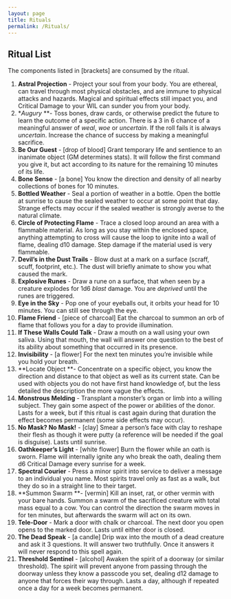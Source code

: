 ```yaml
---
layout: page
title: Rituals
permalink: /Rituals/
---
```


## Ritual List

The components listed in [brackets] are consumed by the ritual. 



1. **Astral Projection** - Project your soul from your body. You are ethereal, can travel through most physical obstacles, and are immune to physical attacks and hazards. Magical and spiritual effects still impact you, and Critical Damage to your WIL can sunder you from your body.
2. **Augury* **- Toss bones, draw cards, or otherwise predict the future to learn the outcome of a specific action. There is a 3 in 6 chance of a meaningful answer of _weal_, _woe_ or _uncertain_. If the roll fails it is always _uncertain_. Increase the chance of success by making a meaningful sacrifice.
3. **Be Our Guest** - [drop of blood] Grant temporary life and sentience to an inanimate object (GM determines stats). It will follow the first command you give it, but act according to its nature for the remaining 10 minutes of its life.  
4. **Bone Sense** - [a bone] You know the direction and density of all nearby collections of bones for 10 minutes.
5. **Bottled Weather** - Seal a portion of weather in a bottle. Open the bottle at sunrise to cause the sealed weather to occur at some point that day. Strange effects may occur if the sealed weather is strongly averse to the natural climate.
6. **Circle of Protecting Flame** - Trace a closed loop around an area with a flammable material. As long as you stay within the enclosed space, anything attempting to cross will cause the loop to ignite into a wall of flame, dealing d10 damage. Step damage if the material used is very flammable. 
7. **Devil’s in the Dust Trails** - Blow dust at a mark on a surface (scraff, scuff, footprint, etc.). The dust will briefly animate to show you what caused the mark.
8. **Explosive Runes** - Draw a rune on a surface, that when seen by a creature explodes for 1d6 _blast_ damage. You are _deprived_ until the runes are triggered.
9. **Eye in the Sky** - Pop one of your eyeballs out, it orbits your head for 10 minutes. You can still see through the eye.
10. **Flame Friend**  - [piece of charcoal] Eat the charcoal to summon an orb of flame that follows you for a day to provide illumination.
11. **If These Walls Could Talk** - Draw a mouth on a wall using your own saliva. Using that mouth, the wall will answer one question to the best of its ability about something that occurred in its presence.
12. **Invisibility** - [a flower] For the next ten minutes you’re invisible while you hold your breath.
13. **Locate Object **- Concentrate on a specific object, you know the direction and distance to that object as well as its current state. Can be used with objects you do not have first hand knowledge of, but the less detailed the description the more vague the effects.
14. **Monstrous Melding** - Transplant a monster’s organ or limb into a willing subject. They gain some aspect of the power or abilities of the donor. Lasts for a week, but if this ritual is cast again during that duration the effect becomes permanent (some side effects may occur).
15. **No Mask? No Mask!** - [clay] Smear a person’s face with clay to reshape their flesh as though it were putty (a reference will be needed if the goal is disguise). Lasts until sunrise.
16. **Oathkeeper’s Light** - [white flower] Burn the flower while an oath is sworn. Flame will internally ignite any who break the oath, dealing them d6 Critical Damage every sunrise for a week.
17. **Spectral Courier** - Press a minor spirit into service to deliver a message to an individual you name. Most spirits travel only as fast as a walk, but they do so in a straight line to their target.
18. **Summon Swarm **- [vermin] Kill an inset, rat, or other vermin with your bare hands. Summon a swarm of the sacrificed creature with total mass equal to a cow. You can control the direction the swarm moves in for ten minutes, but afterwards the swarm will act on its own.
19. **Tele-Door** - Mark a door with chalk or charcoal. The next door you open opens to the marked door. Lasts until either door is closed.
20. **The Dead Speak** - [a candle] Drip wax into the mouth of a dead creature and ask it 3 questions. It will answer two truthfully. Once it answers it will never respond to this spell again.
21. **Threshold Sentinel** - [alcohol] Awaken the spirit of a doorway (or similar threshold). The spirit will prevent anyone from passing through the doorway unless they know a passcode you set, dealing d12 damage to anyone that forces their way through. Lasts a day, although if repeated once a day for a week becomes permanent.